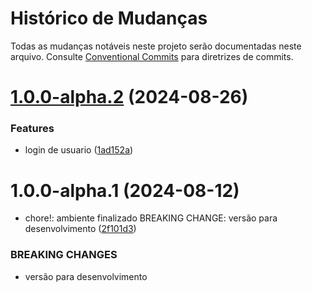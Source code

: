 # Histórico de Mudanças

Todas as mudanças notáveis neste projeto serão documentadas neste arquivo. Consulte [Conventional Commits](https://www.conventionalcommits.org/pt-br/v1.0.0/) para diretrizes de commits.

# [1.0.0-alpha.2](https://github.com/TheDevOpsCorp/trainee-backend/compare/v1.0.0-alpha.1...v1.0.0-alpha.2) (2024-08-26)


### Features

* login de usuario ([1ad152a](https://github.com/TheDevOpsCorp/trainee-backend/commit/1ad152a169977bbe857e3d87c9ed11f009874a2c))

# 1.0.0-alpha.1 (2024-08-12)


* chore!: ambiente finalizado BREAKING CHANGE: versão para desenvolvimento ([2f101d3](https://github.com/TheDevOpsCorp/trainee-backend/commit/2f101d34166358a55833c6b07d6a59fe2ea81df1))


### BREAKING CHANGES

* versão para desenvolvimento
